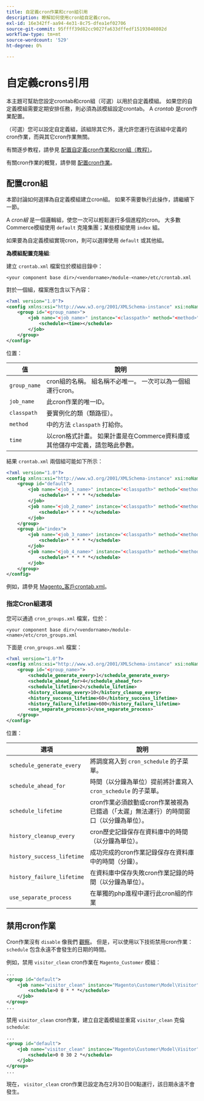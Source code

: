 ```yaml
---
title: 自定義cron作業和cron組引用
description: 瞭解如何使用cron組自定義cron。
exl-id: 16e342ff-aa94-4e31-8c75-dfea1ef02706
source-git-commit: 95ffff39d82cc9027fa633dffedf15193040802d
workflow-type: tm+mt
source-wordcount: '529'
ht-degree: 0%

---
```


# 自定義crons引用

本主題可幫助您設定crontab和cron組（可選）以用於自定義模組。 如果您的自定義模組需要定期安排任務，則必須為該模組設定crontab。 A _crontab_ 是cron作業配置。

（可選）您可以設定自定義組，該組除其它外，還允許您運行在該組中定義的cron作業，而與其它cron作業無關。

有關逐步教程，請參見 [配置自定義cron作業和cron組（教程）](custom-cron-tutorial.md)。

有關cron作業的概覽，請參閱 [配置cron作業](../cli/configure-cron-jobs.md)。

## 配置cron組

本節討論如何選擇為自定義模組建立cron組。 如果不需要執行此操作，請繼續下一節。

A _cron組_ 是一個邏輯組，使您一次可以輕鬆運行多個進程的cron。 大多數Commerce模組使用 `default` 克隆集團；某些模組使用 `index` 組。

如果要為自定義模組實現cron，則可以選擇使用 `default` 或其他組。

**為模組配置克隆組**:

建立 `crontab.xml` 檔案位於模組目錄中：

```text
<your component base dir>/<vendorname>/module-<name>/etc/crontab.xml
```

對於一個組，檔案應包含以下內容：

```xml
<?xml version="1.0"?>
<config xmlns:xsi="http://www.w3.org/2001/XMLSchema-instance" xsi:noNamespaceSchemaLocation="urn:magento:module:Magento_Cron:etc/crontab.xsd">
    <group id="<group_name>">
        <job name="<job_name>" instance="<classpath>" method="<method>">
            <schedule><time></schedule>
        </job>
    </group>
</config>
```

位置：

| 值 | 說明 |
|---|---|
| `group_name` | cron組的名稱。 組名稱不必唯一。 一次可以為一個組運行cron。 |
| `job_name` | 此cron作業的唯一ID。 |
| `classpath` | 要實例化的類（類路徑）。 |
| `method` | 中的方法 `classpath` 打給你。 |
| `time` | 以cron格式計畫。 如果計畫是在Commerce資料庫或其他儲存中定義，請忽略此參數。 |

結果 `crontab.xml` 兩個組可能如下所示：

```xml
<?xml version="1.0"?>
<config xmlns:xsi="http://www.w3.org/2001/XMLSchema-instance" xsi:noNamespaceSchemaLocation="urn:magento:module:Magento_Cron:etc/crontab.xsd">
    <group id="default">
        <job name="<job_1_name>" instance="<classpath>" method="<method_name>">
            <schedule>* * * * *</schedule>
        </job>
        <job name="<job_2_name>" instance="<classpath>" method="<method_name>">
            <schedule>* * * * *</schedule>
        </job>
    </group>
    <group id="index">
        <job name="<job_3_name>" instance="<classpath>" method="<method_name>">
            <schedule>* * * * *</schedule>
        </job>
        <job name="<job_4_name>" instance="<classpath>" method="<method_name>">
            <schedule>* * * * *</schedule>
        </job>
    </group>
</config>
```

例如，請參見 [Magento_客戶crontab.xml](https://github.com/magento/magento2/blob/2.4/app/code/Magento/Customer/etc/crontab.xml)。

### 指定Cron組選項

您可以通過 `cron_groups.xml` 檔案，位於：

```text
<your component base dir>/<vendorname>/module-<name>/etc/cron_groups.xml
```

下面是 `cron_groups.xml` 檔案：

```xml
<?xml version="1.0"?>
<config xmlns:xsi="http://www.w3.org/2001/XMLSchema-instance" xsi:noNamespaceSchemaLocation="urn:magento:module:Magento_Cron:etc/cron_groups.xsd">
    <group id="<group_name>">
        <schedule_generate_every>1</schedule_generate_every>
        <schedule_ahead_for>4</schedule_ahead_for>
        <schedule_lifetime>2</schedule_lifetime>
        <history_cleanup_every>10</history_cleanup_every>
        <history_success_lifetime>60</history_success_lifetime>
        <history_failure_lifetime>600</history_failure_lifetime>
        <use_separate_process>1</use_separate_process>
    </group>
</config>
```

位置：

| 選項 | 說明 |
| -------------------------- | ------------------------------------------------------------------------------------------------------ |
| `schedule_generate_every` | 將調度寫入到 `cron_schedule` 的子菜單。 |
| `schedule_ahead_for` | 時間（以分鐘為單位）提前將計畫寫入 `cron_schedule` 的子菜單。 |
| `schedule_lifetime` | cron作業必須啟動或cron作業被視為已錯過（「太遲」無法運行）的時間窗口（以分鐘為單位）。 |
| `history_cleanup_every` | cron歷史記錄保存在資料庫中的時間（以分鐘為單位）。 |
| `history_success_lifetime` | 成功完成的cron作業記錄保存在資料庫中的時間（分鐘）。 |
| `history_failure_lifetime` | 在資料庫中保存失敗cron作業記錄的時間（以分鐘為單位）。 |
| `use_separate_process` | 在單獨的php進程中運行此cron組的作業 |

## 禁用cron作業

Cron作業沒有 `disable` 像我們 [觀察](https://developer.adobe.com/commerce/php/development/components/events-and-observers/#observers)。 但是，可以使用以下技術禁用cron作業： `schedule` 包含永遠不會發生的日期的時間。

例如，禁用 `visitor_clean` cron作業在 `Magento_Customer` 模組：

```xml
...
<group id="default">
    <job name="visitor_clean" instance="Magento\Customer\Model\Visitor" method="clean">
        <schedule>0 0 * * *</schedule>
    </job>
</group>
...
```

禁用 `visitor_clean` cron作業，建立自定義模組並重寫 `visitor_clean` 克倫 `schedule`:

```xml
...
<group id="default">
    <job name="visitor_clean" instance="Magento\Customer\Model\Visitor" method="clean">
        <schedule>0 0 30 2 *</schedule>
    </job>
</group>
...
```

現在， `visitor_clean` cron作業已設定為在2月30日00點運行，該日期永遠不會發生。
